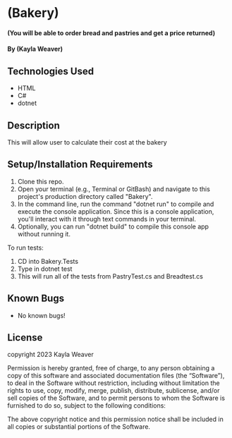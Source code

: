 # (Bakery)

#### (You will be able to order bread and pastries and get a price returned)

#### By (Kayla Weaver)

## Technologies Used

* HTML
* C#
* dotnet

## Description
This will allow user to calculate their cost at the bakery

## Setup/Installation Requirements

1. Clone this repo.
2. Open your terminal (e.g., Terminal or GitBash) and navigate to this project's production directory called "Bakery".
3. In the command line, run the command "dotnet run" to compile and execute the console application. Since this is a console application, you'll interact with it through text commands in your terminal.
4. Optionally, you can run "dotnet build" to compile this console app without running it.

To run tests:
1. CD into Bakery.Tests
2. Type in dotnet test
3. This will run all of the tests from PastryTest.cs and Breadtest.cs

## Known Bugs

* No known bugs!

## License
copyright 2023 Kayla Weaver

Permission is hereby granted, free of charge, to any person obtaining a copy of this software and associated documentation files (the “Software”), to deal in the Software without restriction, including without limitation the rights to use, copy, modify, merge, publish, distribute, sublicense, and/or sell copies of the Software, and to permit persons to whom the Software is furnished to do so, subject to the following conditions:

The above copyright notice and this permission notice shall be included in all copies or substantial portions of the Software.
